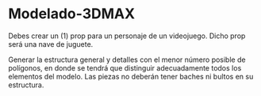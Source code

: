 # Modelado-3DMAX
Debes crear un (1) prop para un personaje de un videojuego. Dicho prop será una nave de juguete.

Generar la estructura general y detalles con el menor número posible de polígonos, en donde se tendrá que distinguir adecuadamente todos los elementos del modelo. Las piezas no deberán tener baches ni bultos en su estructura.
